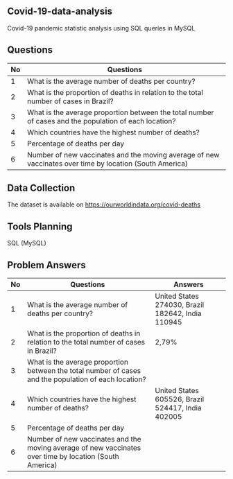 ## Covid-19-data-analysis

Covid-19 pandemic statistic analysis using SQL queries in MySQL 

## Questions

No | Questions
-|-
1	| What is the average number of deaths per country?
2 | What is the proportion of deaths in relation to the total number of cases in Brazil?
3 | What is the average proportion between the total number of cases and the population of each location?
4 | Which countries have the highest number of deaths?
5 | Percentage of deaths per day
6 | Number of new vaccinates and the moving average of new vaccinates over time by location (South America)

## Data Collection

The dataset is available on https://ourworldindata.org/covid-deaths

## Tools Planning

SQL (MySQL)

## Problem Answers

No | Questions | Answers
-|-|-
1	| What is the average number of deaths per country? | United States 274030, Brazil 182642, India 110945
2 | What is the proportion of deaths in relation to the total number of cases in Brazil? | 2,79%
3 | What is the average proportion between the total number of cases and the population of each location? |
4 | Which countries have the highest number of deaths? | United States 605526, Brazil 524417, India 402005
5 | Percentage of deaths per day |
6 | Number of new vaccinates and the moving average of new vaccinates over time by location (South America) |




